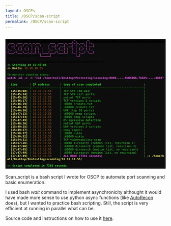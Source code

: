 ```yaml
---
layout: OSCPs
title: /OSCP/scan-script
permalink: /OSCP/scan-script
---
```


<!--<h1>What is scan_script?</h1>-->

<p><br><img src="/OSCP/execution-example.png" alt="execution example" width="800" height="auto"></p>

<p>Scan_script is a bash script I wrote for OSCP to automate port scanning and basic enumeration.</p>

<p>I used bash <i>wait</i> command to implement asynchronicity althought it would have made more sense to use python async functions (like <a href="https://github.com/Tib3rius/AutoRecon" target="_blank" rel="noopener noreferrer">AutoRecon</a> does), but I wanted to practice bash scripting. Still, the script is very efficient at running in parallel what can be.</p>

<p>Source code and instructions on how to use it <a href="https://github.com/Plotkine/scan_script" target="_blank" rel="noopener noreferrer">here</a>.</p>
